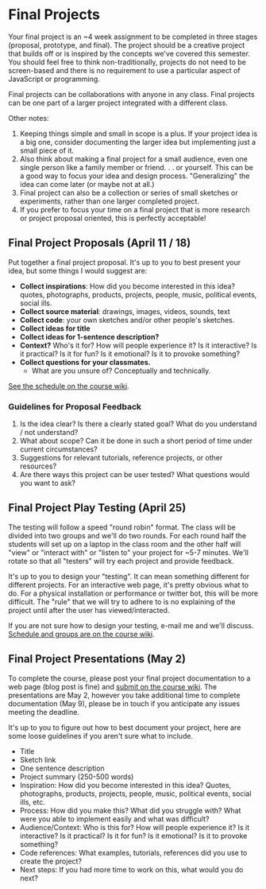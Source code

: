 # Final Projects

Your final project is an ~4 week assignment to be completed in three stages (proposal, prototype, and final). The project should be a creative project that builds off or is inspired by the concepts we've covered this semester. You should feel free to think non-traditionally, projects do not need to be screen-based and there is no requirement to use a particular aspect of JavaScript or programming.

Final projects can be collaborations with anyone in any class. Final projects can be one part of a larger project integrated with a different class.

Other notes:

1. Keeping things simple and small in scope is a plus. If your project idea is a big one, consider documenting the larger idea but implementing just a small piece of it.
2. Also think about making a final project for a small audience, even one single person like a family member or friend. . . or yourself. This can be a good way to focus your idea and design process. "Generalizing" the idea can come later (or maybe not at all.)
3. Final project can also be a collection or series of small sketches or experiments, rather than one larger completed project.
4. If you prefer to focus your time on a final project that is more research or project proposal oriented, this is perfectly acceptable!

## Final Project Proposals (April 11 / 18)

Put together a final project proposal. It's up to you to best present your idea, but some things I would suggest are:

- **Collect inspirations**: How did you become interested in this idea? quotes, photographs, products, projects, people, music, political events, social ills.
- **Collect source material**: drawings, images, videos, sounds, text
- **Collect code**: your own sketches and/or other people's sketches.
- **Collect ideas for title**
- **Collect ideas for 1-sentence description?**
- **Context?** Who's it for? How will people experience it? Is it interactive? Is it practical? Is it for fun? Is it emotional? Is it to provoke something?
- **Collect questions for your classmates.**
  - What are you unsure of? Conceptually and technically.

[See the schedule on the course wiki](https://github.com/shiffman/ML-for-Creative-Coding/wiki).

### Guidelines for Proposal Feedback

1. Is the idea clear? Is there a clearly stated goal? What do you understand / not understand?
2. What about scope? Can it be done in such a short period of time under current circumstances?
3. Suggestions for relevant tutorials, reference projects, or other resources?
4. Are there ways this project can be user tested? What questions would you want to ask?

## Final Project Play Testing (April 25)

The testing will follow a speed "round robin" format. The class will be divided into two groups and we'll do two rounds. For each round half the students will set up on a laptop in the class room and the other half will "view" or "interact with" or "listen to" your project for ~5-7 minutes. We'll rotate so that all "testers" will try each project and provide feedback.

It's up to you to design your "testing". It can mean something different for different projects. For an interactive web page, it's pretty obvious what to do. For a physical installation or performance or twitter bot, this will be more difficult. The "rule" that we will try to adhere to is no explaining of the project until after the user has viewed/interacted.

If you are not sure how to design your testing, e-mail me and we'll discuss. [Schedule and groups are on the course wiki](https://github.com/shiffman/ML-for-Creative-Coding/wiki).

## Final Project Presentations (May 2)

To complete the course, please post your final project documentation to a web page (blog post is fine) and [submit on the course wiki](https://github.com/shiffman/ML-for-Creative-Coding/wiki). The presentations are May 2, however you take additional time to complete documentation (May 9), please be in touch if you anticipate any issues meeting the deadline.

It's up to you to figure out how to best document your project, here are some loose guidelines if you aren't sure what to include.

- Title
- Sketch link
- One sentence description
- Project summary (250-500 words)
- Inspiration: How did you become interested in this idea? Quotes, photographs, products, projects, people, music, political events, social ills, etc.
- Process: How did you make this? What did you struggle with? What were you able to implement easily and what was difficult?
- Audience/Context: Who is this for? How will people experience it? Is it interactive? Is it practical? Is it for fun? Is it emotional? Is it to provoke something?
- Code references: What examples, tutorials, references did you use to create the project?
- Next steps: If you had more time to work on this, what would you do next?
